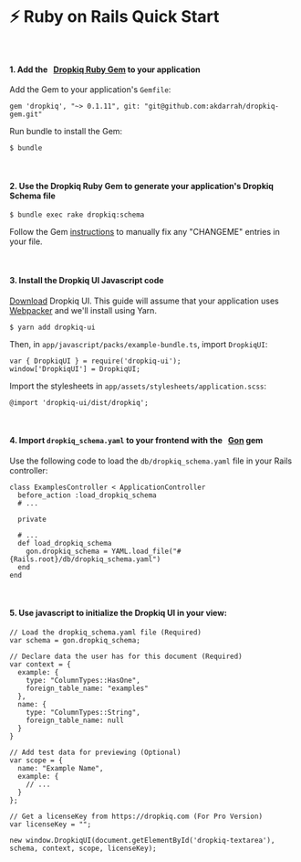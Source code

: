 # ⚡️ Ruby on Rails Quick Start

&nbsp;

#### 1. Add the &nbsp; [Dropkiq Ruby Gem](https://github.com/akdarrah/dropkiq-gem) to your application

Add the Gem to your application's `Gemfile`:

```
gem 'dropkiq', "~> 0.1.11", git: "git@github.com:akdarrah/dropkiq-gem.git"
```

Run bundle to install the Gem:

```
$ bundle
```

&nbsp;

#### 2. Use the Dropkiq Ruby Gem to generate your application's Dropkiq Schema file

```
$ bundle exec rake dropkiq:schema
```

Follow the Gem [instructions](https://github.com/akdarrah/dropkiq-gem#usage) to manually fix any "CHANGEME" entries in your file.

&nbsp;

#### 3. Install the Dropkiq UI Javascript code

[Download](https://app.dropkiq.com/download) Dropkiq UI. This guide will assume that your application uses [Webpacker](https://github.com/rails/webpacker) and we'll install using Yarn.

```
$ yarn add dropkiq-ui
```

Then, in `app/javascript/packs/example-bundle.ts`, import `DropkiqUI`:

```
var { DropkiqUI } = require('dropkiq-ui');
window['DropkiqUI'] = DropkiqUI;
```

Import the stylesheets in `app/assets/stylesheets/application.scss`:

```
@import 'dropkiq-ui/dist/dropkiq';
```

&nbsp;

#### 4. Import `dropkiq_schema.yaml` to your frontend with the &nbsp; [Gon](https://github.com/gazay/gon) gem

Use the following code to load the `db/dropkiq_schema.yaml` file in your Rails controller:

```
class ExamplesController < ApplicationController
  before_action :load_dropkiq_schema
  # ...

  private

  # ...
  def load_dropkiq_schema
    gon.dropkiq_schema = YAML.load_file("#{Rails.root}/db/dropkiq_schema.yaml")
  end
end
```

&nbsp;

#### 5. Use javascript to initialize the Dropkiq UI in your view:

```
// Load the dropkiq_schema.yaml file (Required)
var schema = gon.dropkiq_schema;

// Declare data the user has for this document (Required)
var context = {
  example: {
    type: "ColumnTypes::HasOne",
    foreign_table_name: "examples"
  },
  name: {
    type: "ColumnTypes::String",
    foreign_table_name: null
  }
}

// Add test data for previewing (Optional)
var scope = {
  name: "Example Name",
  example: {
    // ...
  }
};

// Get a licenseKey from https://dropkiq.com (For Pro Version)
var licenseKey = "";

new window.DropkiqUI(document.getElementById('dropkiq-textarea'), schema, context, scope, licenseKey);
```
